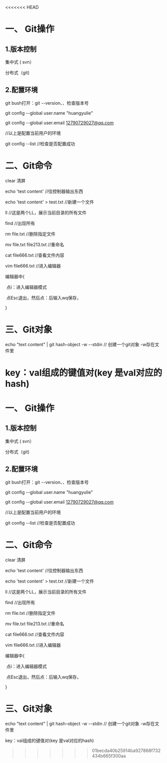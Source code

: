<<<<<<< HEAD
# 一、 Git操作

## 1.版本控制

集中式  ( svn）

分布式（git)

## 2.配置环境

git bush打开：git --version、、检查版本号

git config --global user.name "huangyulie"

git config --global user.email 12790729027@qq.com

//以上是配置当前用户的环境

git config --list //检查是否配置成功

# 二、Git命令

clear  清屏

echo 'test content'                    //往控制器输出东西

echo 'test content' > test.txt   //新建一个文件

ll                                                  //这是两个LL，展示当前目录的所有文件

find                                             //出现所有

rm file.txt                                   //删除指定文件

mv file.txt file213.txt                //重命名

cat file666.txt                             //查看文件内容

vim file666.txt                           //进入编辑器

编辑器中{

​	点i：进入编辑器模式

​	点Esc退出，然后点：后输入wq保存，

}

# 三、Git对象

echo "text content" | git hash-object -w --stdin // 创建一个git对象 -w存在文件里

key：val组成的键值对(key 是val对应的hash)
=======
# 一、 Git操作

## 1.版本控制

集中式  ( svn）

分布式（git)

## 2.配置环境

git bush打开：git --version、、检查版本号

git config --global user.name "huangyulie"

git config --global user.email 12790729027@qq.com

//以上是配置当前用户的环境

git config --list //检查是否配置成功

# 二、Git命令

clear  清屏

echo 'test content'                    //往控制器输出东西

echo 'test content' > test.txt   //新建一个文件

ll                                                  //这是两个LL，展示当前目录的所有文件

find                                             //出现所有

rm file.txt                                   //删除指定文件

mv file.txt file213.txt                //重命名

cat file666.txt                             //查看文件内容

vim file666.txt                           //进入编辑器

编辑器中{

​	点i：进入编辑器模式

​	点Esc退出，然后点：后输入wq保存，

}

# 三、Git对象

echo "text content" | git hash-object -w --stdin // 创建一个git对象 -w存在文件里

key：val组成的键值对(key 是val对应的hash)
>>>>>>> 01becda40b25914ba927868f732434b665f300aa
